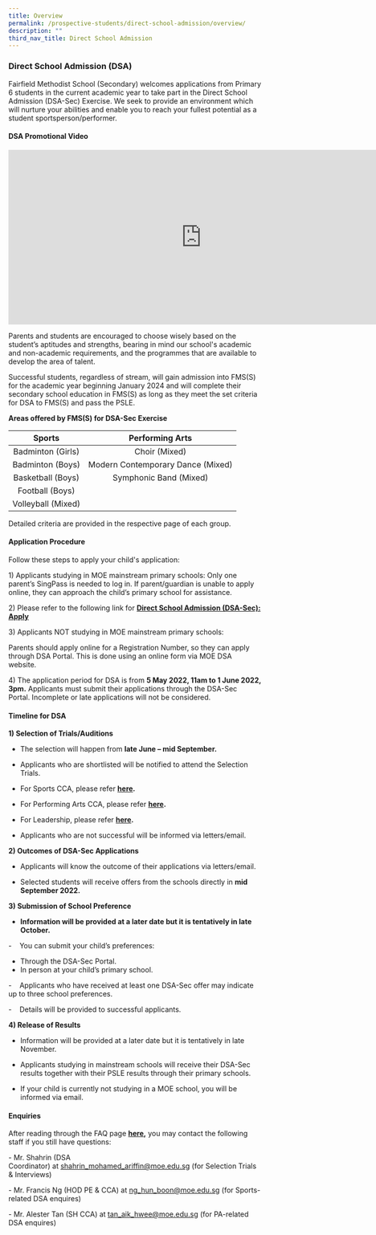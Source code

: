 ```yaml
---
title: Overview
permalink: /prospective-students/direct-school-admission/overview/
description: ""
third_nav_title: Direct School Admission
---
```

### Direct School Admission (DSA)


Fairfield Methodist School (Secondary) welcomes applications from Primary 6 students in the current academic year to take part in the Direct School Admission (DSA-Sec) Exercise. We seek to provide an environment which will nurture your abilities and enable you to reach your fullest potential as a student sportsperson/performer.

#### DSA Promotional Video

<iframe width="768" height="348" src="https://www.youtube.com/embed/KbeWyYy9ca8" title="FMSS DSA Promotional Video" frameborder="0" allow="accelerometer; autoplay; clipboard-write; encrypted-media; gyroscope; picture-in-picture" allowfullscreen=""></iframe>

Parents and students are encouraged to choose wisely based on the student’s aptitudes and strengths, bearing in mind our school's academic and non-academic requirements, and the programmes that are available to develop the area of talent.

  

Successful students, regardless of stream, will gain admission into FMS(S) for the academic year beginning January 2024 and will complete their secondary school education in FMS(S) as long as they meet the set criteria for DSA to FMS(S) and pass the PSLE.

**Areas offered by FMS(S) for DSA-Sec Exercise**


| Sports | Performing Arts |
|:---:|:---:|
| Badminton (Girls) | Choir (Mixed) |
| Badminton (Boys) | Modern Contemporary Dance (Mixed)
| Basketball (Boys) | Symphonic Band (Mixed)
| Football (Boys) |
| Volleyball (Mixed)

Detailed criteria are provided in the respective page of each group.

#### Application Procedure

Follow these steps to apply your child's application:  

  

1\)&nbsp;Applicants studying in MOE mainstream primary schools: Only one parent’s SingPass is needed to log in. If parent/guardian is unable to apply online, they can approach the child’s primary school for assistance.


2\) Please refer to the following link for&nbsp;[**Direct School Admission (DSA-Sec): Apply**](https://www.moe.gov.sg/secondary/dsa/application)

3\) Applicants NOT studying in MOE mainstream primary schools:  

Parents should apply online for a Registration Number, so they can apply through DSA Portal. This is done using an online form via MOE DSA website.

4\) The application period for DSA is from&nbsp;**5 May 2022, 11am to 1 June 2022, 3pm.**&nbsp;Applicants must submit their applications through the DSA-Sec Portal.&nbsp;Incomplete or late applications will not be considered.

#### Timeline for DSA

**1) Selection of Trials/Auditions**

*   The selection will happen from&nbsp;**late June – mid September.**
*   Applicants who are shortlisted will be notified to attend the Selection Trials.  
    


*   For Sports CCA, please refer&nbsp;**[here](https://staging.d1wp5xkpm2dbnc.amplifyapp.com/prospective-students/direct-school-admission/sports/).**

*   For Performing Arts CCA, please refer&nbsp;**[here](https://staging.d1wp5xkpm2dbnc.amplifyapp.com/prospective-students/direct-school-admission/performing-arts/).**

*   For Leadership, please refer&nbsp;**[here](https://staging.d1wp5xkpm2dbnc.amplifyapp.com/prospective-students/direct-school-admission/leadership/).**

*   Applicants who are not successful will be informed via letters/email.

**2) Outcomes of DSA-Sec Applications**

*   Applicants will know the outcome of their applications via letters/email.

*   Selected students will receive offers from the schools directly in&nbsp;**mid September 2022.**

**3) Submission of School Preference**

*   **Information will be provided at a later date but it is tentatively in late October.**

\-&nbsp; &nbsp; You can submit your child’s preferences:

*   Through the DSA-Sec Portal.
*   In person at your child’s primary school.

\-&nbsp; &nbsp; Applicants who have received at least one DSA-Sec offer may indicate up to three school preferences.  

\-&nbsp; &nbsp; Details will be provided to successful applicants.  

  

**4) Release of Results**

*   Information will be provided at a later date but it is tentatively in late November.  
    
*   Applicants studying in mainstream schools will receive their DSA-Sec results together with their PSLE results&nbsp;through their primary schools.

*   If your child is currently not studying in a MOE school, you will be informed via email.

#### Enquiries

After reading through the FAQ page&nbsp;**[here](https://staging.d1wp5xkpm2dbnc.amplifyapp.com/prospective-students/direct-school-admission/faq/),**&nbsp;you may contact the following staff if you still have questions:  

\- Mr. Shahrin (DSA Coordinator)&nbsp;at&nbsp;[shahrin\_mohamed\_ariffin@moe.edu.sg](mailto:shahrin_mohamed_ariffin@moe.edu.sg)&nbsp;(for Selection Trials &amp; Interviews)&nbsp;

  

\- Mr. Francis Ng (HOD PE &amp; CCA)&nbsp;at&nbsp;[ng\_hun\_boon@moe.edu.sg](mailto:ng_hun_boon@moe.edu.sg)&nbsp;(for Sports-related DSA enquires)&nbsp;

  

\- Mr. Alester Tan (SH CCA)&nbsp;at&nbsp;[tan\_aik\_hwee@moe.edu.sg](mailto:lum_tuck_choi_jason@moe.edu.sg)&nbsp;(for PA-related DSA enquires)